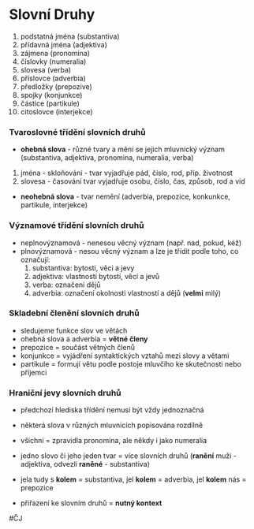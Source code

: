 # Slovní Druhy
1) podstatná jména (substantiva)
2) přídavná jména (adjektiva)
3) zájmena (pronomina)
4) číslovky (numeralia)
5) slovesa (verba)
6) příslovce (adverbia)
7) předložky (prepozive)
8) spojky (konjunkce)
9) částice (partikule)
10) citoslovce (interjekce)

### Tvaroslovné třídění slovních druhů
- **ohebná slova** - různé tvary a mění se jejich mluvnický význam (substantiva, adjektiva, pronomina, numeralia, verba)
1) jména - skloňování - tvar vyjadřuje pád, číslo, rod, příp. životnost
2) slovesa - časování tvar vyjadřuje osobu, číslo, čas, způsob, rod a vid

- **neohebná slova** - tvar nemění (adverbia, prepozice, konkunkce, partikule, interjekce)


### Významové třídění slovních druhů
- neplnovýznamová - nenesou věcný význam (např. nad, pokud, kéž)
- plnovýznamová - nesou věcný význam a lze je třídit podle toho, co označují:
	1. substantiva: bytosti, věci a jevy
	2. adjektiva: vlastnosti bytostí, věcí a jevů
	3. verba: označení dějů
	4. adverbia: označení okolnosti vlastností a dějů (**velmi** milý)

### Skladební členění slovních druhů
- sledujeme funkce slov ve větách 
- ohebná slova a adverbia = **větné členy**
- prepozice = součást větných členů
- konjunkce = vyjádření syntaktických vztahů mezi slovy a větami
- partikule = formují větu podle postoje mluvčího ke skutečnosti nebo příjemci

### Hraniční jevy slovních druhů
- předchozí hlediska třídění nemusí být vždy jednoznačná
- některá slova v různých mluvnicích popisována rozdílně
- všichni = zpravidla pronomina, ale někdy i jako numeralia
- jedno slovo či jeho jeden tvar = více slovních druhů (**ranění** muži - adjektiva, odvezli **raněné** - substantiva)
- jela tudy s **kolem** = substantiva, jel **kolem** = adverbia, jel **kolem** nás = prepozice

- přiřazení ke slovním druhů = **nutný kontext**

#ČJ 